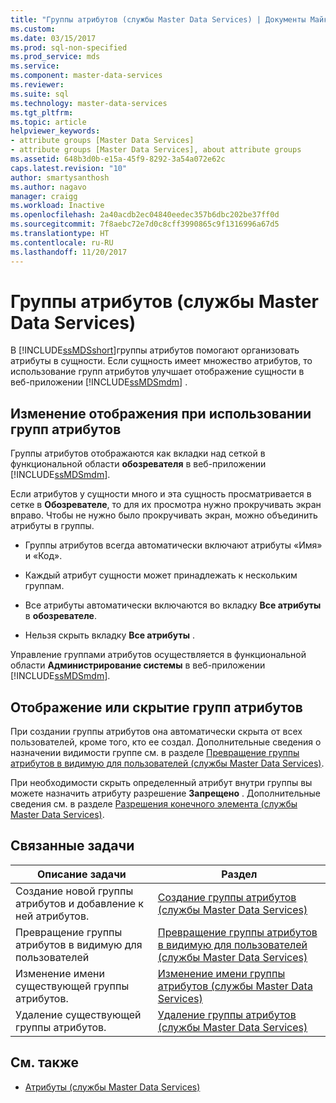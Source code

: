 ```yaml
---
title: "Группы атрибутов (службы Master Data Services) | Документы Майкрософт"
ms.custom: 
ms.date: 03/15/2017
ms.prod: sql-non-specified
ms.prod_service: mds
ms.service: 
ms.component: master-data-services
ms.reviewer: 
ms.suite: sql
ms.technology: master-data-services
ms.tgt_pltfrm: 
ms.topic: article
helpviewer_keywords:
- attribute groups [Master Data Services]
- attribute groups [Master Data Services], about attribute groups
ms.assetid: 648b3d0b-e15a-45f9-8292-3a54a072e62c
caps.latest.revision: "10"
author: smartysanthosh
ms.author: nagavo
manager: craigg
ms.workload: Inactive
ms.openlocfilehash: 2a40acdb2ec04840eedec357b6dbc202be37ff0d
ms.sourcegitcommit: 7f8aebc72e7d0c8cff3990865c9f1316996a67d5
ms.translationtype: HT
ms.contentlocale: ru-RU
ms.lasthandoff: 11/20/2017
---
```

# <a name="attribute-groups-master-data-services"></a>Группы атрибутов (службы Master Data Services)
  В [!INCLUDE[ssMDSshort](../includes/ssmdsshort-md.md)]группы атрибутов помогают организовать атрибуты в сущности. Если сущность имеет множество атрибутов, то использование групп атрибутов улучшает отображение сущности в веб-приложении [!INCLUDE[ssMDSmdm](../includes/ssmdsmdm-md.md)] .  
  
## <a name="how-attribute-groups-change-the-display"></a>Изменение отображения при использовании групп атрибутов  
 Группы атрибутов отображаются как вкладки над сеткой в функциональной области **обозревателя** в веб-приложении [!INCLUDE[ssMDSmdm](../includes/ssmdsmdm-md.md)].  
  
 Если атрибутов у сущности много и эта сущность просматривается в сетке в **Обозревателе**, то для их просмотра нужно прокручивать экран вправо. Чтобы не нужно было прокручивать экран, можно объединить атрибуты в группы.  
  
-   Группы атрибутов всегда автоматически включают атрибуты «Имя» и «Код».  
  
-   Каждый атрибут сущности может принадлежать к нескольким группам.  
  
-   Все атрибуты автоматически включаются во вкладку **Все атрибуты** в **обозревателе**.  
  
-   Нельзя скрыть вкладку **Все атрибуты** .  
  
 Управление группами атрибутов осуществляется в функциональной области **Администрирование системы** в веб-приложении [!INCLUDE[ssMDSmdm](../includes/ssmdsmdm-md.md)].  
  
## <a name="show-or-hide-attribute-groups"></a>Отображение или скрытие групп атрибутов  
 При создании группы атрибутов она автоматически скрыта от всех пользователей, кроме того, кто ее создал. Дополнительные сведения о назначении видимости группе см. в разделе [Превращение группы атрибутов в видимую для пользователей (службы Master Data Services)](../master-data-services/make-an-attribute-group-visible-to-users-master-data-services.md).  
  
 При необходимости скрыть определенный атрибут внутри группы вы можете назначить атрибуту разрешение **Запрещено** . Дополнительные сведения см. в разделе [Разрешения конечного элемента (службы Master Data Services)](../master-data-services/leaf-permissions-master-data-services.md).  
  
## <a name="related-tasks"></a>Связанные задачи  
  
|Описание задачи|Раздел|  
|----------------------|-----------|  
|Создание новой группы атрибутов и добавление к ней атрибутов.|[Создание группы атрибутов (службы Master Data Services)](../master-data-services/create-an-attribute-group-master-data-services.md)|  
|Превращение группы атрибутов в видимую для пользователей|[Превращение группы атрибутов в видимую для пользователей (службы Master Data Services)](../master-data-services/make-an-attribute-group-visible-to-users-master-data-services.md)|  
|Изменение имени существующей группы атрибутов.|[Изменение имени группы атрибутов (службы Master Data Services)](../master-data-services/change-an-attribute-group-name-master-data-services.md)|  
|Удаление существующей группы атрибутов.|[Удаление группы атрибутов (службы Master Data Services)](../master-data-services/delete-an-attribute-group-master-data-services.md)|  
  
## <a name="related-content"></a>См. также  
  
-   [Атрибуты (службы Master Data Services)](../master-data-services/attributes-master-data-services.md)  
  
  

